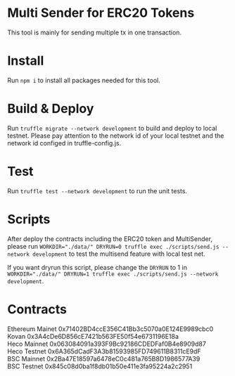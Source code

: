 # Multi Sender for ERC20 Tokens

This tool is mainly for sending multiple tx in one transaction.

# Install

Run `npm i` to install all packages needed for this tool.

# Build & Deploy

Run `truffle migrate --network development` to build and deploy to local testnet. Please pay attention to the network id of your local testnet and the network id configed in truffle-config.js.

# Test

Run `truffle test --network development` to run the unit tests.

# Scripts

After deploy the contracts including the ERC20 token and MultiSender, please run `WORKDIR="./data/" DRYRUN=0 truffle exec ./scripts/send.js --network development` to test the multisend feature with local test net.

If you want dryrun this script, please change the `DRYRUN` to 1 in `WORKDIR="./data/" DRYRUN=1 truffle exec ./scripts/send.js --network development`.


# Contracts
Ethereum Mainet 0x71402BD4ccE356C41Bb3c5070a0E124E9989cbc0  
Kovan 0x3A4cDe6D856cE7421b563FE50f54e6731196E18a  
Heco Mainnet 0x063084091a393F9Bc92186CDEDFaf0B4e8909d87  
Heco Testnet 0x6A365dCadF3A3b81593985FD749611B8311cE9dF  
BSC Mainnet 0x2Ba47E18597a6478eC0c481a765B8D1986577A39   
BSC Testnet 0x845c08d0ba1f8db01b50e411e3fa95224a2c2951  
